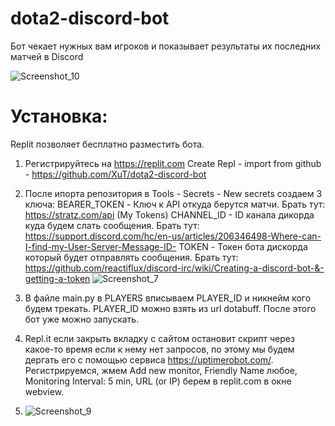 # dota2-discord-bot
Бот чекает нужных вам игроков и показывает результаты их последних матчей в Discord

![Screenshot_10](https://github.com/XuT/dota2-discord-bot/assets/7423848/c6486cfb-be0b-4a73-a6fd-c74d5545a88c)


# Установка:
Replit позволяет бесплатно разместить бота.
1. Регистрируйтесь на https://replit.com
	Create Repl - import from github - https://github.com/XuT/dota2-discord-bot
2. После ипорта репозитория в Tools - Secrets - New secrets создаем 3 ключа:
	BEARER_TOKEN - Ключ к API откуда берутся матчи. Брать тут: https://stratz.com/api (My Tokens)
	CHANNEL_ID - ID канала дикорда куда будем слать сообщения. Брать тут: https://support.discord.com/hc/en-us/articles/206346498-Where-can-I-find-my-User-Server-Message-ID-
	TOKEN - Токен бота дискорда который будет отправлять сообщения. Брать тут: https://github.com/reactiflux/discord-irc/wiki/Creating-a-discord-bot-&-getting-a-token
![Screenshot_7](https://github.com/XuT/dota2-discord-bot/assets/7423848/08681e36-9916-4724-b0f2-6f1711d05bd1)

4. В файле main.py в PLAYERS вписываем PLAYER_ID и никнейм кого будем трекать. PLAYER_ID можно взять из url dotabuff. После этого бот уже можно запускать.
5. Repl.it если закрыть вкладку с сайтом остановит скрипт через какое-то время если к нему нет запросов, по этому мы будем дергать его с помощью сервиса https://uptimerobot.com/.
   Регистрируемся, жмем Add new monitor, Friendly Name любое, Monitoring Interval: 5 min, URL (or IP) берем в replit.com в окне webview.
7. ![Screenshot_9](https://github.com/XuT/dota2-discord-bot/assets/7423848/a062d815-bd42-4632-99a4-d9718b8e2aa4)
